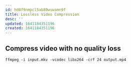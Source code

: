 ```yaml
---
id: hd0f9nmpcl5ab80wuwamn9f
title: Lossless Video Compression
desc: ''
updated: 1641184351196
created: 1641184351196
---
```



## Compress video with no quality loss

```shell
ffmpeg -i input.mkv -vcodec libx264 -crf 24 output.mp4
```

